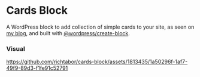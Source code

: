 # Cards Block

A WordPress block to add collection of simple cards to your site, as seen on [my blog](https://rich.blog), and built with [@wordpress/create-block](https://developer.wordpress.org/block-editor/reference-guides/packages/packages-create-block/). 

### Visual
https://github.com/richtabor/cards-block/assets/1813435/1a50296f-1af7-49f9-89d3-f1fe91c52791
